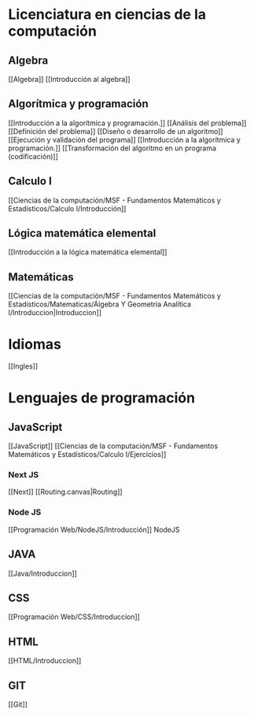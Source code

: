 # Licenciatura en ciencias de la computación

## Algebra

[[Algebra]]
	[[Introducción al algebra]]

## Algorítmica y programación

[[Introducción a la algorítmica y programación.]]
	[[Análisis del problema]]
	[[Definición del problema]]
	[[Diseño o desarrollo de un algoritmo]]
	[[Ejecución y validación del programa]]
	[[Introducción a la algorítmica y programación.]]
	[[Transformación del algoritmo en un programa (codificación)]]

## Calculo I

[[Ciencias de la computación/MSF - Fundamentos Matemáticos y Estadísticos/Calculo I/Introducción]]

## Lógica matemática elemental

[[Introducción a la lógica matemática elemental]]

## Matemáticas

[[Ciencias de la computación/MSF - Fundamentos Matemáticos y Estadísticos/Matematicas/Álgebra Y Geometría Analítica I/Introduccion|Introduccion]]

# Idiomas

[[Ingles]]

# Lenguajes de programación

## JavaScript

[[JavaScript]]
[[Ciencias de la computación/MSF - Fundamentos Matemáticos y Estadísticos/Calculo I/Ejercicios]]

### Next JS

[[Next]]
[[Routing.canvas|Routing]]

### Node JS

[[Programación Web/NodeJS/Introducción]] NodeJS

## JAVA

[[Java/Introduccion]]

## CSS

[[Programación Web/CSS/Introduccion]]

## HTML

[[HTML/Introduccion]]

## GIT

[[Git]]